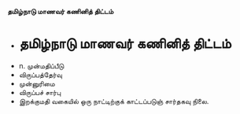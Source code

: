 **தமிழ்நாடு மாணவர் கணினித் திட்டம்**
- # தமிழ்நாடு மாணவர் கணினித் திட்டம்
- n. முன்மதிப்பீடு
- விருப்பத்தேர்வு
- முன்னுரிமை
- விருப்பச் சார்பு
- இறக்குமதி வகையில் ஒரு நாட்டிற்குக் காட்டப்படுஞ் சார்தகவு நிலை.

